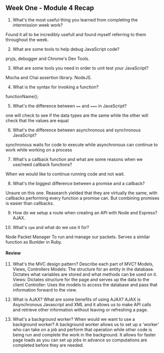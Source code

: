 ## Week One - Module 4 Recap 

1. What's the most useful thing you learned from completing the intermission week work?

  Found it all to be incredibly usefull and found myself referring to them throughout the week. 
  
  
2. What are some tools to help debug JavaScript code?

  pryjs, debugger and Chrome's Dev Tools.


3. What are some tools you need in order to unit test your JavaScript?

  Mocha and Chai assertion library. NodeJS.
  
  
4. What is the syntax for invoking a function?

  functionName();
  
  
5. What's the difference between `==` and `===` in JavaScript?

  one will check to see if the data types are the same while the other will check that the values are equal
  
  
6. What's the difference between asynchronous and synchronous JavaScript? 

  synchronous waits for code to execute while asynchronous can continue to work while working on a process
  
  
7. What's a callback function and what are some reasons when we use/need callback functions?
  
  When we would like to continue running code and not wait.
  
8. What's the biggest difference between a promise and a callback?

  Unsure on this one. 
  Reasearch yielded that they are virtually the same, with callbacks performing every function a promise can. But combining promises is easier than callbacks. 
  
9. How do we setup a route when creating an API with Node and Express?
  AJAX.

10. What's `npm` and what do we use it for?

  Node Packet Manager
  To run and manage our packets. Serves a similar function as Bunlder in Ruby. 

#### Review  
11. What's the MVC design pattern? Describe each part of MVC?
  Models, Views, Controllers
  Models: The structure for an entity in the database. Dictates what variables are stored and what methods can be used on it. 
  Views: Dictates structure for the page and serves up the data to the client
  Controller: Uses the models to access the database and pass that information forward to the view. 
  

12. What is AJAX? What are some benefits of using AJAX?
  AJAX is Asynchronous Javascript and XML and it allows us to make API calls and retrieve other information without leaving or refreshing a page. 
  
  
13. What's a background worker? When would we want to use a background worker?
  A background worker allows us to set up a 'worker' who can take on a job and perform that operation while other code is being run and complete the work in the background. It allows for faster page loads as you can set up jobs in advance so computations are completed before they are needed. 
